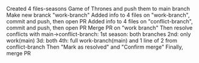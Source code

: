 Created 4 files-seasons Game of Thrones and push them to main branch
Make new branck "work-branch"
Added info to 4 files on "work-branch", commit and push, then open PR
Added info to 4 files on "conflict-branch", commit and push, then open PR
Merge PR on "work branch"
Then resolve conflicts with main->conflict-branch:
1st season: both branches
2nd: only work(main)
3d: both
4th: full work-branch(main) and 1 line of 2 from conflict-branch
Then "Mark as resolved" and "Confirm merge"
Finally, merge PR
